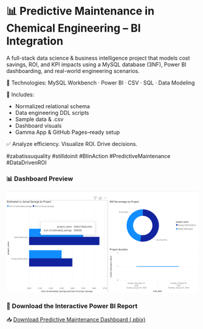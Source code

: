
# 📊 Predictive Maintenance in Chemical Engineering – BI Integration

A full-stack data science & business intelligence project that models cost savings, ROI, and KPI impacts using a MySQL database (3NF), Power BI dashboarding, and real-world engineering scenarios.

🔧 Technologies:
MySQL Workbench · Power BI · CSV · SQL · Data Modeling

📂 Includes:
- Normalized relational schema
- Data engineering DDL scripts
- Sample data & .csv
- Dashboard visuals
- Gamma App & GitHub Pages–ready setup

✅ Analyze efficiency. Visualize ROI. Drive decisions.

#zabatissuquality #stilldoinit #BIinAction #PredictiveMaintenance #DataDrivenROI

### 📊 Dashboard Preview

![Power BI Dashboard Preview](dashboard_preview.png)   

### 🧠 Download the Interactive Power BI Report

📥 [Download Predictive Maintenance Dashboard (.pbix)](./predictive_maintenance_Dashboard.pbix)

